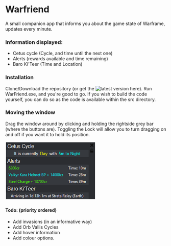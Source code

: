 # Warfriend
A small companion app that informs you about the game state of Warframe, updates every minute.

### Information displayed:
* Cetus cycle (Cycle, and time until the next one)
* Alerts (rewards available and time remaining)
* Baro Ki'Teer (Time and Location)

### Installation
Clone/Download the repository (or get the ![latest version here](https://github.com/ahzam1/warfriend/releases/tag/v0.2)). Run WarFriend.exe, and you're good to go. If you wish to build the code yourself, you can do so as the code is available within the src directory.

### Moving the window
Drag the window around by clicking and holding the rightside grey bar (where the buttons are). Toggling the Lock will allow you to turn dragging on and off if you want it to hold its position.

![Screenshot](https://raw.githubusercontent.com/ahzam1/warfriend/master/img/screenshot.png)

#### Todo: (priority ordered)
* Add invasions (in an informative way)
* Add Orb Vallis Cycles
* Add hover information
* Add colour options.

